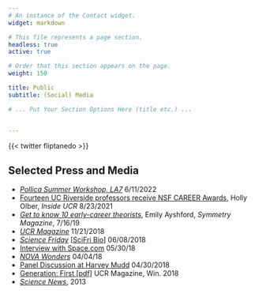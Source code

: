 ```yaml
---
# An instance of the Contact widget.
widget: markdown

# This file represents a page section.
headless: true
active: true

# Order that this section appears on the page.
weight: 150

title: Public
subtitle: (Social) Media

# ... Put Your Section Options Here (title etc.) ...


---
```


{{< twitter fliptanedo >}}

## Selected Press and Media

* [*Pollica Summer Workshop, LA7*](https://www.youtube.com/watch?v=ZEgfN_5KErI) 6/11/2022
* [Fourteen UC Riverside professors receive NSF CAREER Awards](https://insideucr.ucr.edu/awards/2021/08/23/fourteen-uc-riverside-professors-receive-nsf-career-awards), Holly Olber, *Inside UCR* 8/23/2021
* [*Get to know 10 early-career theorists*](https://www.symmetrymagazine.org/article/get-to-know-10-early-career-theorists), Emily Ayshford, *Symmetry Magazine*, 7/16/19
* [*UCR Magazine*](https://medium.com/ucr-magazine/flip-tanedo-assistant-professor-physics-and-astronomy-b98c51bfa405) 11/21/2018
* [*Science Friday*]((https://www.sciencefriday.com/segments/dark-matter-eludes-particle-physicists/)) [[SciFri Bio](https://www.sciencefriday.com/person/flip-tanedo/)] 06/08/2018
* [Interview with Space.com](https://www.facebook.com/spacecom/videos/space-com-talks-%27nova-wonders:/10155409335906466/) 05/30/18
* [*NOVA Wonders*](https://www.pbs.org/video/nova-wonders-whats-the-universe-made-of-2eyoyw/) 04/04/18
* [Panel Discussion at Harvey Mudd](https://ucrtoday.ucr.edu/53202) 04/30/2018
* [Generation: First [pdf]](./files/clippings/UCRMag_Win_2018_v13_n01.pdf) UCR Magazine, Win. 2018 <!-- (Vol 13, No. 1) -->
* [*Science News*](https://www.sciencenews.org/article/hard-times-theorists-post-higgs-world), 2013
